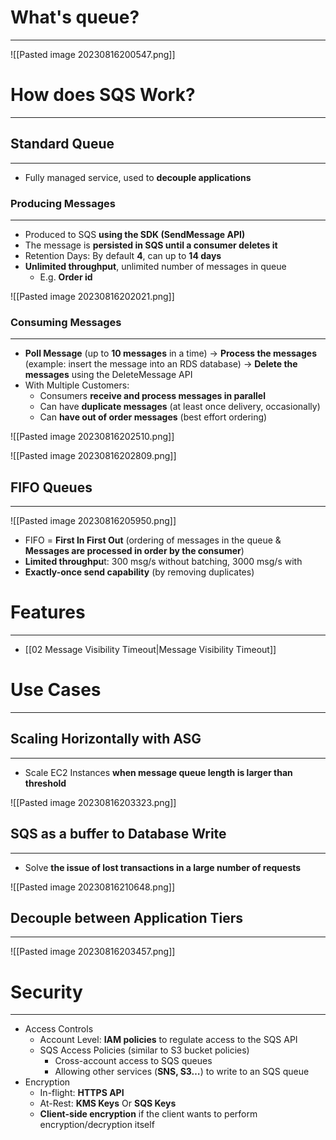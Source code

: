 # What's queue?
---

![[Pasted image 20230816200547.png]]

# How does SQS Work?
---

## Standard Queue
---

* Fully managed service, used to **decouple applications**
### Producing Messages
---

* Produced to SQS **using the SDK (SendMessage API)**
* The message is **persisted in SQS until a consumer deletes it**
* Retention Days: By default **4**, can up to **14 days**
* **Unlimited throughput**, unlimited number of messages in queue
	* E.g. **Order id**

![[Pasted image 20230816202021.png]]

### Consuming Messages
---

* **Poll Message** (up to **10 messages** in a time) -> **Process the messages** (example: insert the message into an RDS database) -> **Delete the messages** using the DeleteMessage API
* With Multiple Customers:
	* Consumers **receive and process messages in parallel**
	* Can have **duplicate messages** (at least once delivery, occasionally)
	* Can **have out of order messages** (best effort ordering)

![[Pasted image 20230816202510.png]]

![[Pasted image 20230816202809.png]]

## FIFO Queues
---
![[Pasted image 20230816205950.png]]

* FIFO = **First In First Out** (ordering of messages in the queue & **Messages are processed in order by the consumer**)
* **Limited throughpu**t: 300 msg/s without batching, 3000 msg/s with
* **Exactly-once send capability** (by removing duplicates)
# Features
---

* [[02 Message Visibility Timeout|Message Visibility Timeout]]
# Use Cases
---

## Scaling Horizontally with ASG
---

* Scale EC2 Instances **when message queue length is larger than threshold**

![[Pasted image 20230816203323.png]]

## SQS as a buffer to Database Write
---

* Solve **the issue of lost transactions in a large number of requests**

![[Pasted image 20230816210648.png]]
## Decouple between Application Tiers
---

![[Pasted image 20230816203457.png]]

# Security
---

* Access Controls
	* Account Level: **IAM policies** to regulate access to the SQS API
	* SQS Access Policies (similar to S3 bucket policies)
		* Cross-account access to SQS queues
		* Allowing other services (**SNS, S3…**) to write to an SQS queue
* Encryption
	* In-flight: **HTTPS API**
	* At-Rest: **KMS Keys** Or **SQS Keys**
	* **Client-side encryption** if the client wants to perform encryption/decryption itself